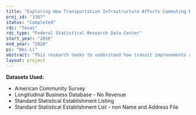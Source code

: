 ```yaml
---
title: "Exploring How Transportation Infrastructure Affects Commuting Behaviors of Individuals and Locality Decisions of Business Establishments :  A Longitudinal Quasi-Experimental Study in the United States"
proj_id: "1367"
status: "Completed"
rdc: "Texas"
rdc_type: "Federal Statistical Research Data Center"
start_year: "2016"
end_year: "2020"
pi: "Wei Li"
abstract: "This research seeks to understand how transit improvements affect the commuting behaviors of individuals and the location decisions of business establishments. Many U.S. cities are making substantial investments in expanding their public transit systems and promoting transit-oriented developments in hopes of reducing vehicle miles driven and in making neighborhoods more compact, economically vibrant, and transit accessible. The researchers will perform before-after, experimental or quasi-experimental analyses that can better illuminate the causal impact of transportation infrastructure investments on the economy and society. This is a two-phase process. In phase one, they analyze patterns of commuting behavior before and after the opening of new light rail transit (LRT) stations. They construct a quasi-experimental setting by using the American Community Survey (ACS) microdata and the propensity score matching technique. In phase two, they study the location behavior of business establishments due to LRT openings by analyzing microdata from the Longitudinal Business Database (LBD) for three metropolitan areas: Dallas, Los Angeles, and Charlotte."
layout: project
---
```


**Datasets Used:**

  - American Community Survey 
  - Longitudinal Business Database - No Revenue 
  - Standard Statistical Establishment Listing 
  - Standard Statistical Establishment List - non Name and Address File 

